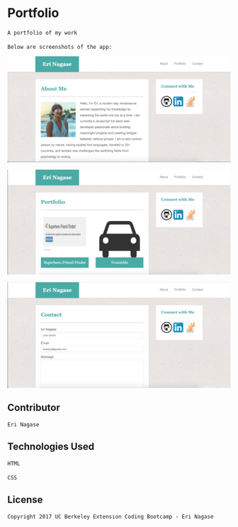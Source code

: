 # Portfolio

	A portfolio of my work  

	Below are screenshots of the app: 

![Image of index page](images/index.png)

![Image of portfolio page](images/portfolio.png)

![Image of contact page](images/contact.png)


## Contributor

	Eri Nagase

## Technologies Used
	
	HTML
  
  	CSS

## License
	Copyright 2017 UC Berkeley Extension Coding Bootcamp - Eri Nagase

